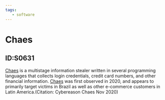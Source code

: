 ```yaml
---
tags:
   - software
---
```

# Chaes
## ID:S0631
[Chaes](/mitre/software/S0631) is a multistage information stealer written in several programming languages that collects login credentials, credit card numbers, and other financial information. [Chaes](/mitre/software/S0631) was first observed in 2020, and appears to primarily target victims in Brazil as well as other e-commerce customers in Latin America.(Citation: Cybereason Chaes Nov 2020)
